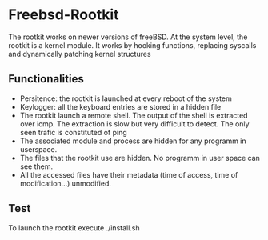 # Freebsd-Rootkit
The rootkit works on newer versions of freeBSD. At the system level, the rootkit is a kernel module. It works by hooking functions, replacing syscalls and dynamically patching kernel structures

## Functionalities
- Persitence: the rootkit is launched at every reboot of the system
- Keylogger: all the keyboard entries are stored in a hidden file
- The rootkit launch a remote shell. The output of the shell is extracted over icmp. The extraction is slow but very difficult to detect. The only seen trafic is constituted of ping
- The associated module and process are hidden for any programm in userspace.
- The files that the rootkit use are hidden. No programm in user space can see them.
- All the accessed files have their metadata (time of access, time of modification...) unmodified.

## Test
To launch the rootkit execute ./install.sh
